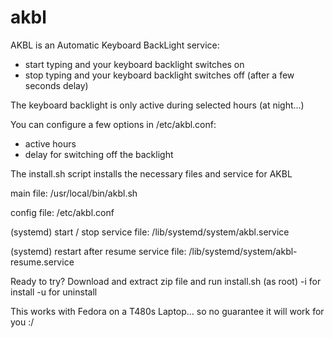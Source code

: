 # akbl

AKBL is an Automatic Keyboard BackLight service: 
- start typing and your keyboard backlight switches on
- stop typing and your keyboard backlight switches off (after a few seconds delay)

The keyboard backlight is only active during selected hours (at night...)

You can configure a few options in /etc/akbl.conf:
- active hours
- delay for switching off the backlight


The install.sh script installs the necessary files and service for AKBL

main file: /usr/local/bin/akbl.sh 

config file: /etc/akbl.conf

(systemd) start / stop service file: /lib/systemd/system/akbl.service

(systemd) restart after resume service file: /lib/systemd/system/akbl-resume.service


Ready to try? Download and extract zip file and run install.sh (as root)
-i for install
-u for uninstall

This works with Fedora on a T480s Laptop... so no guarantee it will work for you :/
